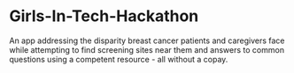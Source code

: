 # Girls-In-Tech-Hackathon

An app addressing the disparity breast cancer patients and caregivers face while
 attempting to find screening sites near them and answers to common questions
 using a competent resource - all without a copay.
